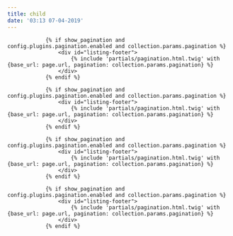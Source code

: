```yaml
---
title: child
date: '03:13 07-04-2019'
---
```



                {% if show_pagination and config.plugins.pagination.enabled and collection.params.pagination %}
                    <div id="listing-footer">
                        {% include 'partials/pagination.html.twig' with {base_url: page.url, pagination: collection.params.pagination} %}
                    </div>
                {% endif %}

                {% if show_pagination and config.plugins.pagination.enabled and collection.params.pagination %}
                    <div id="listing-footer">
                        {% include 'partials/pagination.html.twig' with {base_url: page.url, pagination: collection.params.pagination} %}
                    </div>
                {% endif %}

                {% if show_pagination and config.plugins.pagination.enabled and collection.params.pagination %}
                    <div id="listing-footer">
                        {% include 'partials/pagination.html.twig' with {base_url: page.url, pagination: collection.params.pagination} %}
                    </div>
                {% endif %}

                {% if show_pagination and config.plugins.pagination.enabled and collection.params.pagination %}
                    <div id="listing-footer">
                        {% include 'partials/pagination.html.twig' with {base_url: page.url, pagination: collection.params.pagination} %}
                    </div>
                {% endif %}
